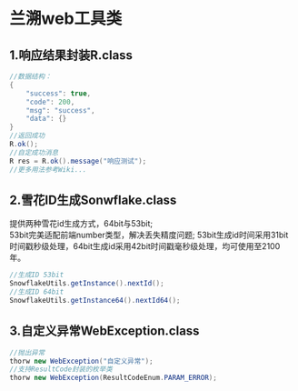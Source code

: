 # 兰溯web工具类

## 1.响应结果封装R.class
```java
//数据结构：
{
    "success": true,
    "code": 200,
    "msg": "success",
    "data": {}
}
//返回成功
R.ok();
//自定成功消息
R res = R.ok().message("响应测试");
//更多用法参考Wiki...
```
## 2.雪花ID生成Sonwflake.class
提供两种雪花id生成方式，64bit与53bit;  
53bit完美适配前端number类型，解决丢失精度问题;
53bit生成id时间采用31bit时间戳秒级处理，64bit生成id采用42bit时间戳毫秒级处理，均可使用至2100年。  

```java
//生成ID 53bit
SnowflakeUtils.getInstance().nextId();
//生成ID 64bit
SnowflakeUtils.getInstance64().nextId64();
```
## 3.自定义异常WebException.class
```java
//抛出异常
thorw new WebException("自定义异常");
//支持ResultCode封装的枚举类
thorw new WebException(ResultCodeEnum.PARAM_ERROR);
```